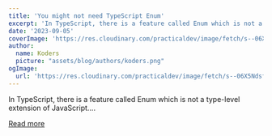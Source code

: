 ```yaml
---
title: 'You might not need TypeScript Enum'
excerpt: 'In TypeScript, there is a feature called Enum which is not a type-level extension of JavaScript....'
date: '2023-09-05'
coverImage: 'https://res.cloudinary.com/practicaldev/image/fetch/s--06X5Ndsf--/c_imagga_scale,f_auto,fl_progressive,h_420,q_auto,w_1000/https://dev-to-uploads.s3.amazonaws.com/uploads/articles/kqbpc97bvv42shmfqgnl.png'
author:
  name: Koders
  picture: "assets/blog/authors/koders.png"
ogImage:
  url: 'https://res.cloudinary.com/practicaldev/image/fetch/s--06X5Ndsf--/c_imagga_scale,f_auto,fl_progressive,h_420,q_auto,w_1000/https://dev-to-uploads.s3.amazonaws.com/uploads/articles/kqbpc97bvv42shmfqgnl.png'
---
```


In TypeScript, there is a feature called Enum which is not a type-level extension of JavaScript....

[Read more](https://dev.to/maafaishal/you-might-not-need-typescript-enum-1f4n)
